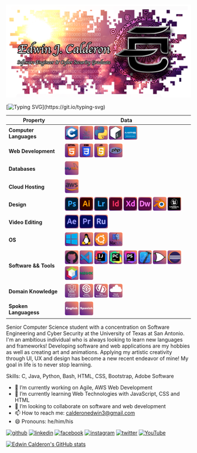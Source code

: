 ![Software Engineer & Cyber Security CS Student](https://github.com/ecalde/ecalde/blob/main/Github%20Banner%20Dawn.png?raw=true)

<!--   my-ticker -->    
[![Typing SVG](https://readme-typing-svg.demolab.com?font=Fira+Code&pause=1000&color=7C79F7&width=435&lines=System.out.print(%22Hello+World!%22);console.log(%22I'm+Edwin+J.+Calderon%22);printf(%22Welcome+to+my+Github!%22);print(%224%2B+years+of+programming+exp%22);%3Cp%3EAlways+Learning!%3C%2Fp%3E;echo+%22Software+Developer+enthusiast%22;std%3A%3Acout+%3C%3C+%22Graphic+Artist!%22)](https://git.io/typing-svg)

<!--   my-skils -->
| Property                                        | Data|
|-|-|
| **Computer Languages**                              |<img src="https://github.com/ecalde/ecalde/blob/main/icons/1.png?raw=true" alt="c" width="40" height="40"/><img src="https://github.com/ecalde/ecalde/blob/main/icons/2.png?raw=true" alt="java" width="40" height="40"/><img src="https://github.com/ecalde/ecalde/blob/main/icons/3.png?raw=true" alt="python" width="40" height="40"/><img src="https://github.com/ecalde/ecalde/blob/main/icons/4.png?raw=true" alt="bash" width="40" height="40"/><img src="https://github.com/ecalde/ecalde/blob/main/icons/5.png?raw=true" alt="mips" width="40" height="40"/>|                                                                                                                                                          
| **Web Development**                           | <img src="https://github.com/ecalde/ecalde/blob/main/icons/6.png?raw=true" alt="html" width="40" height="40"/><img src="https://github.com/ecalde/ecalde/blob/main/icons/7.png?raw=true" alt="css" width="40" height="40"/><img src="https://github.com/ecalde/ecalde/blob/main/icons/8.png?raw=true" alt="javascript" width="40" height="40"/><img src="https://github.com/ecalde/ecalde/blob/main/icons/9.png?raw=true" alt="php" width="40" height="40"/>|                                                                                                                                                          
| **Databases**                                     | <img src="https://github.com/ecalde/ecalde/blob/main/icons/10.png?raw=true" alt="mysql" width="40" height="40"/>|                                                                                                                                                          
| **Cloud Hosting**                                   | <img src="https://github.com/ecalde/ecalde/blob/main/icons/11.png?raw=true" alt="aws" width="40" height="40"/>|                                                                                                                                                          
| **Design**                                          | <img src="https://github.com/ecalde/ecalde/blob/main/icons/12.png?raw=true" alt="adobe photoshop" width="40" height="40"/><img src="https://github.com/ecalde/ecalde/blob/main/icons/13.png?raw=true" alt="adobe illustrator" width="40" height="40"/><img src="https://github.com/ecalde/ecalde/blob/main/icons/14.png?raw=true" alt="adobe lightroom" width="40" height="40"/><img src="https://github.com/ecalde/ecalde/blob/main/icons/15.png?raw=true" alt="adobe in design" width="40" height="40"/><img src="https://github.com/ecalde/ecalde/blob/main/icons/16.png?raw=true" alt="adobe xd" width="40" height="40"/><img src="https://github.com/ecalde/ecalde/blob/main/icons/17.png?raw=true" alt="adobe dreamweaver" width="40" height="40"/><img src="https://github.com/ecalde/ecalde/blob/main/icons/18.png?raw=true" alt="blender" width="40" height="40"/><img src="https://github.com/ecalde/ecalde/blob/main/icons/19.png?raw=true" alt="unreal engine" width="40" height="40"/>|                                                                                                                                                          
| **Video Editing**                            | <img src="https://github.com/ecalde/ecalde/blob/main/icons/20.png?raw=true" alt="adobe after effects" width="40" height="40"/><img src="https://github.com/ecalde/ecalde/blob/main/icons/21.png?raw=true" alt="adobe premiere pro" width="40" height="40"/><img src="https://github.com/ecalde/ecalde/blob/main/icons/22.png?raw=true" alt="adobe premiere rush" width="40" height="40"/>|                                                                                                                                         
| **OS** | <img src="https://github.com/ecalde/ecalde/blob/main/icons/23.png?raw=true" alt="windows" width="40" height="40"/><img src="https://github.com/ecalde/ecalde/blob/main/icons/24.png?raw=true" alt="linux" width="40" height="40"/><img src="https://github.com/ecalde/ecalde/blob/main/icons/25.png?raw=true" alt="ubuntu" width="40" height="40"/><img src="https://github.com/ecalde/ecalde/blob/main/icons/26.png?raw=true" alt="mac os" width="40" height="40"/>|                                                                                                                                                          
| **Software && Tools** | <img src="https://github.com/ecalde/ecalde/blob/main/icons/27.png?raw=true" alt="github" width="40" height="40"/><img src="https://github.com/ecalde/ecalde/blob/main/icons/28.png?raw=true" alt="vs code" width="40" height="40"/><img src="https://github.com/ecalde/ecalde/blob/main/icons/29.png?raw=true" alt="intelli j" width="40" height="40"/><img src="https://github.com/ecalde/ecalde/blob/main/icons/30.png?raw=true" alt="py charm" width="40" height="40"/><img src="https://github.com/ecalde/ecalde/blob/main/icons/31.png?raw=true" alt="php storm" width="40" height="40"/><img src="https://github.com/ecalde/ecalde/blob/main/icons/32.png?raw=true" alt="x code" width="40" height="40"/><img src="https://github.com/ecalde/ecalde/blob/main/icons/33.png?raw=true" alt="logism" width="40" height="40"/><img src="https://github.com/ecalde/ecalde/blob/main/icons/34.png?raw=true" alt="eclipse" width="40" height="40"/><img src="https://github.com/ecalde/ecalde/blob/main/icons/35.png?raw=true" alt="netbeans" width="40" height="40"/><img src="https://github.com/ecalde/ecalde/blob/main/icons/36.png?raw=true" alt="nginx" width="40" height="40"/>|                                               
| **Domain Knowledge** | <img src="https://github.com/ecalde/ecalde/blob/main/icons/37.png?raw=true" alt="software engineer" width="40" height="40"/><img src="https://github.com/ecalde/ecalde/blob/main/icons/38.png?raw=true" alt="cyber security" width="40" height="40"/><img src="https://github.com/ecalde/ecalde/blob/main/icons/39.png?raw=true" alt="web development" width="40" height="40"/><img src="https://github.com/ecalde/ecalde/blob/main/icons/40.png?raw=true" alt="cloud hosting" width="40" height="40"/>|                                                                                                                                                                                                                        
| **Spoken Languagess** | <img src="https://github.com/ecalde/ecalde/blob/main/icons/41.png?raw=true" alt="English" width="40" height="40"/><img src="https://github.com/ecalde/ecalde/blob/main/icons/42.png?raw=true" alt="Spanish" width="40" height="40"/>|                                                                                                                                                                                                                        

Senior Computer Science student with a concentration on Software Engineering and Cyber Security at the University of Texas at San Antonio. I'm an ambitious individual who is always looking to learn new languages and frameworks! Developing software and web applications are my hobbies as well as creating art and animations. Applying my artistic creativity through UI, UX and design has become a new recent endeavor of mine! My goal in life is to never stop learning. 

Skills: C, Java, Python, Bash, HTML, CSS, Bootstrap, Adobe Software

- 🔭 I’m currently working on Agile, AWS Web Development 
- 🌱 I’m currently learning Web Technologies with JavaScript, CSS and HTML 
- 👯 I’m looking to collaborate on software and web development 
- 📫 How to reach me: calderonedwin3@gmail.com 
- 😄 Pronouns: he/him/his 


[<img src='https://cdn.jsdelivr.net/npm/simple-icons@3.0.1/icons/github.svg' alt='github' height='40'>](https://github.com/ecalde)  [<img src='https://cdn.jsdelivr.net/npm/simple-icons@3.0.1/icons/linkedin.svg' alt='linkedin' height='40'>](https://www.linkedin.com/in/https://www.linkedin.com/in/edwin-calderon-6a0231135//)  [<img src='https://cdn.jsdelivr.net/npm/simple-icons@3.0.1/icons/facebook.svg' alt='facebook' height='40'>](https://www.facebook.com/https://www.facebook.com/edwinspirar/)  [<img src='https://cdn.jsdelivr.net/npm/simple-icons@3.0.1/icons/instagram.svg' alt='instagram' height='40'>](https://www.instagram.com/https://www.instagram.com/edwinspira//)  [<img src='https://cdn.jsdelivr.net/npm/simple-icons@3.0.1/icons/twitter.svg' alt='twitter' height='40'>](https://twitter.com/https://www.facebook.com/edwinspirar/)  [<img src='https://cdn.jsdelivr.net/npm/simple-icons@3.0.1/icons/youtube.svg' alt='YouTube' height='40'>](https://www.youtube.com/channel/https://www.youtube.com/channel/UCuSD3JQ1uH31S9R-Tlqh-Zw?view_as=subscriber)  

[![Edwin Calderon's GitHub stats](https://github-readme-stats.vercel.app/api?username=ecalde)](https://github.com/anuraghazra/github-readme-stats)
